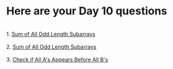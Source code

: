 <h1>Here are your Day 10 questions</h1>
<br>
1. <a href="https://leetcode.com/problems/sum-of-all-odd-length-subarrays/" target="_blank">Sum of All Odd Length Subarrays</a>
<br><br>
2. <a href="https://leetcode.com/problems/find-numbers-with-even-number-of-digits/" target="_blank">Sum of All Odd Length Subarrays</a>
<br><br>
3. <a href="https://leetcode.com/problems/check-if-all-as-appears-before-all-bs/" target="_blank">Check if All A's Appears Before All B's</a>